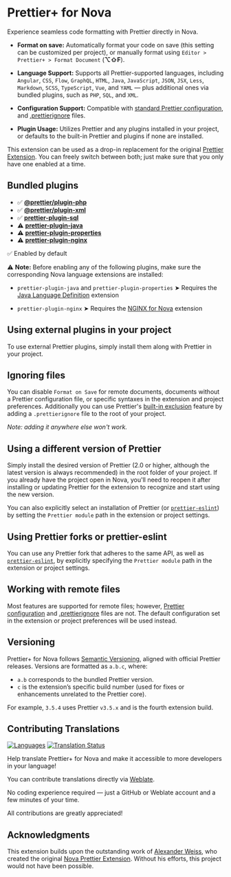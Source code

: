 # Prettier+ for Nova

Experience seamless code formatting with Prettier directly in Nova.

- **Format on save:** Automatically format your code on save
  (this setting can be customized per project), or manually format using
  `Editor > Prettier+ > Format Document` (**⌥⇧F**).
- **Language Support:** Supports all Prettier-supported languages, including
  `Angular`,
  `CSS`,
  `Flow`,
  `GraphQL`,
  `HTML`,
  `Java`,
  `JavaScript`,
  `JSON`,
  `JSX`,
  `Less`,
  `Markdown`,
  `SCSS`,
  `TypeScript`,
  `Vue`, and
  `YAML` —
  plus additional ones via bundled plugins, such as
  `PHP`,
  `SQL`, and
  `XML`.

- **Configuration Support:** Compatible with [standard Prettier configuration](https://prettier.io/docs/configuration),
  and [.prettierignore](https://prettier.io/docs/ignore) files.
- **Plugin Usage:** Utilizes Prettier and any plugins installed in your project,
  or defaults to the built-in Prettier and plugins if none are installed.

This extension can be used as a drop-in replacement for the original [Prettier Extension](https://extensions.panic.com/extensions/alexanderweiss/alexanderweiss.prettier/).
You can freely switch between both; just make sure that you only have one enabled at a time.

## Bundled plugins

- ✅ **[@prettier/plugin-php](https://github.com/prettier/plugin-php)**
- ✅ **[@prettier/plugin-xml](https://github.com/prettier/plugin-xml)**
- ✅ **[prettier-plugin-sql](https://github.com/un-ts/prettier/tree/master/packages/sql)**
- ⚠️ **[prettier-plugin-java](https://www.jhipster.tech/prettier-java/)**
- ⚠️ **[prettier-plugin-properties](https://github.com/eemeli/prettier-plugin-properties)**
- ⚠️ **[prettier-plugin-nginx](https://github.com/jxddk/prettier-plugin-nginx)**

✅ Enabled by default

⚠️ **Note:** Before enabling any of the following plugins, make sure the corresponding Nova language extensions are installed:

- `prettier-plugin-java` and `prettier-plugin-properties`
  ➤ Requires the [Java Language Definition](https://extensions.panic.com/extensions/me.frmr/me.frmr.JavaLanguage/) extension

- `prettier-plugin-nginx`
  ➤ Requires the [NGINX for Nova](https://extensions.panic.com/extensions/joncoole/joncoole.nginx) extension

## Using external plugins in your project

To use external Prettier plugins, simply install them along with Prettier in
your project.

## Ignoring files

You can disable `Format on Save` for remote documents, documents without a Prettier
configuration file, or specific syntaxes in the extension and project preferences.
Additionally you can use Prettier's [built-in exclusion](https://prettier.io/docs/ignore#ignoring-files-prettierignore)
feature by adding a `.prettierignore` file to the root of your project.

_Note: adding it anywhere else won't work._

## Using a different version of Prettier

Simply install the desired version of Prettier (2.0 or higher, although the latest
version is always recommended) in the root folder of your project. If you already
have the project open in Nova, you'll need to reopen it after installing or updating
Prettier for the extension to recognize and start using the new version.

You can also explicitly select an installation of Prettier
(or [`prettier-eslint`](https://github.com/prettier/prettier-eslint))
by setting the `Prettier module` path in the extension or project settings.

## Using Prettier forks or prettier-eslint

You can use any Prettier fork that adheres to the same API,
as well as [`prettier-eslint`](https://github.com/prettier/prettier-eslint),
by explicitly specifying the `Prettier module` path in the extension or project settings.

## Working with remote files

Most features are supported for remote files; however,
[Prettier configuration](https://prettier.io/docs/en/configuration.html) and
[.prettierignore](https://prettier.io/docs/en/ignore.html) files are not.
The default configuration set in the extension or project preferences will be
used instead.

## Versioning

Prettier+ for Nova follows [Semantic Versioning](https://semver.org/),
aligned with official Prettier releases. Versions are formatted as `a.b.c`, where:

- `a.b` corresponds to the bundled Prettier version.
- `c` is the extension’s specific build number
  (used for fixes or enhancements unrelated to the Prettier core).

For example, `3.5.4` uses Prettier `v3.5.x` and is the fourth extension build.

## Contributing Translations

[![Languages](https://hosted.weblate.org/widget/prettier-for-nova/language-badge.svg)](https://hosted.weblate.org/projects/prettier-for-nova/)
[![Translation Status](https://hosted.weblate.org/widget/prettier-for-nova/svg-badge.svg)](https://hosted.weblate.org/projects/prettier-for-nova/)

Help translate Prettier+ for Nova and make it accessible to more developers in
your language!

You can contribute translations directly via [Weblate](https://hosted.weblate.org/projects/prettier-for-nova/).

No coding experience required — just a GitHub or Weblate account and a few
minutes of your time.

All contributions are greatly appreciated!

## Acknowledgments

This extension builds upon the outstanding work of [Alexander Weiss](https://github.com/alexanderweiss),
who created the original [Nova Prettier Extension](https://github.com/alexanderweiss/nova-prettier).
Without his efforts, this project would not have been possible.
